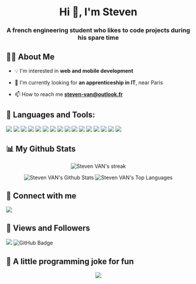 <h1 align="center">Hi 👋, I'm Steven</h1>
<h3 align="center">A french engineering student who likes to code projects during his spare time</h3>

## 🙋‍♂️ About Me

- 💡 I'm interested in **web and mobile development** 

- 💼 I'm currently looking for **an apprenticeship in IT**, near Paris

- 📫 How to reach me **steven-van@outlook.fr**

## 🚀 Languages and Tools:

<p>
<img src="https://img.shields.io/badge/html5-%23E34F26.svg?style=for-the-badge&logo=html5&logoColor=white">
<img src="https://img.shields.io/badge/css3-%231572B6.svg?style=for-the-badge&logo=css3&logoColor=white">
<img src="https://img.shields.io/badge/tailwindcss-%2338B2AC.svg?style=for-the-badge&logo=tailwind-css&logoColor=white">
<img src="https://img.shields.io/badge/bootstrap-%23563D7C.svg?style=for-the-badge&logo=bootstrap&logoColor=white">
<img src="https://img.shields.io/badge/javascript-%23323330.svg?style=for-the-badge&logo=javascript&logoColor=%23F7DF1E">
<img src="https://img.shields.io/badge/svelte-%23f1413d.svg?style=for-the-badge&logo=svelte&logoColor=white">
<img src="https://img.shields.io/badge/react-%2320232a.svg?style=for-the-badge&logo=react&logoColor=%2361DAFB">
<img src="https://img.shields.io/badge/-cypress-%23E5E5E5?style=for-the-badge&logo=cypress&logoColor=058a5e">
<img src="https://img.shields.io/badge/green%20sock-88CE02?style=for-the-badge&logo=greensock&logoColor=white">

<img src="https://img.shields.io/badge/c%23-%23239120.svg?style=for-the-badge&logo=c-sharp&logoColor=white">
<img src="https://img.shields.io/badge/c++-%2300599C.svg?style=for-the-badge&logo=c%2B%2B&logoColor=white">
<img src="https://img.shields.io/badge/ruby-%23CC342D.svg?style=for-the-badge&logo=ruby&logoColor=white">

<img src="https://img.shields.io/badge/java-%23ED8B00.svg?style=for-the-badge&logo=java&logoColor=white">
<img src="https://img.shields.io/badge/python-3670A0?style=for-the-badge&logo=python&logoColor=ffdd54">
<img src="https://img.shields.io/badge/git-%23F05033.svg?style=for-the-badge&logo=git&logoColor=white">
<img src="https://img.shields.io/badge/shell_script-%23121011.svg?style=for-the-badge&logo=gnu-bash&logoColor=white">
</p>

## 📊 My Github Stats

<p align="center">
<img title="🔥 Get streak stats for your profile at git.io/streak-stats" alt="Steven VAN's streak" src="https://github-readme-streak-stats.herokuapp.com/?user=steven-van&theme=black-ice&hide_border=true&stroke=0000&background=060A0CD0"/>
</p>

<p align="center">
<img alt="Steven VAN's Github Stats" src="https://github-readme-stats.vercel.app/api?username=steven-van&show_icons=true&count_private=true&theme=react&hide_border=true&bg_color=0D1117" />
<img alt="Steven VAN's Top Languages" src="https://github-readme-stats.vercel.app/api/top-langs/?username=steven-van&langs_count=8&count_private=true&layout=compact&theme=react&hide_border=true&bg_color=0D1117" />
</p>

## 🔗 Connect with me

<a href = "https://www.linkedin.com/in/van-steven/"><img src="https://img.icons8.com/fluent/48/000000/linkedin.png"></a>

## 👀 Views and Followers

<p>
<img src="https://komarev.com/ghpvc/?username=steven-van">
<img src="https://img.shields.io/github/followers/steven-van?label=Followers&style=social" alt="GitHub Badge"></a>
</p>

## 🤡 A little programming joke for fun

<p align="center">
<img src="https://readme-jokes.vercel.app/api?theme=react" />
</p>
